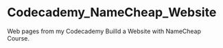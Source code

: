 # Codecademy_NameCheap_Website
Web pages from my Codecademy Builld a Website with NameCheap Course.
